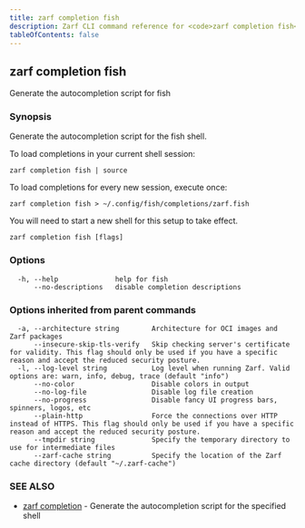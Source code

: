 ```yaml
---
title: zarf completion fish
description: Zarf CLI command reference for <code>zarf completion fish</code>.
tableOfContents: false
---
```


<!-- Page generated by Zarf; DO NOT EDIT -->

## zarf completion fish

Generate the autocompletion script for fish

### Synopsis

Generate the autocompletion script for the fish shell.

To load completions in your current shell session:

	zarf completion fish | source

To load completions for every new session, execute once:

	zarf completion fish > ~/.config/fish/completions/zarf.fish

You will need to start a new shell for this setup to take effect.


```
zarf completion fish [flags]
```

### Options

```
  -h, --help              help for fish
      --no-descriptions   disable completion descriptions
```

### Options inherited from parent commands

```
  -a, --architecture string        Architecture for OCI images and Zarf packages
      --insecure-skip-tls-verify   Skip checking server's certificate for validity. This flag should only be used if you have a specific reason and accept the reduced security posture.
  -l, --log-level string           Log level when running Zarf. Valid options are: warn, info, debug, trace (default "info")
      --no-color                   Disable colors in output
      --no-log-file                Disable log file creation
      --no-progress                Disable fancy UI progress bars, spinners, logos, etc
      --plain-http                 Force the connections over HTTP instead of HTTPS. This flag should only be used if you have a specific reason and accept the reduced security posture.
      --tmpdir string              Specify the temporary directory to use for intermediate files
      --zarf-cache string          Specify the location of the Zarf cache directory (default "~/.zarf-cache")
```

### SEE ALSO

* [zarf completion](/commands/zarf_completion/)	 - Generate the autocompletion script for the specified shell

